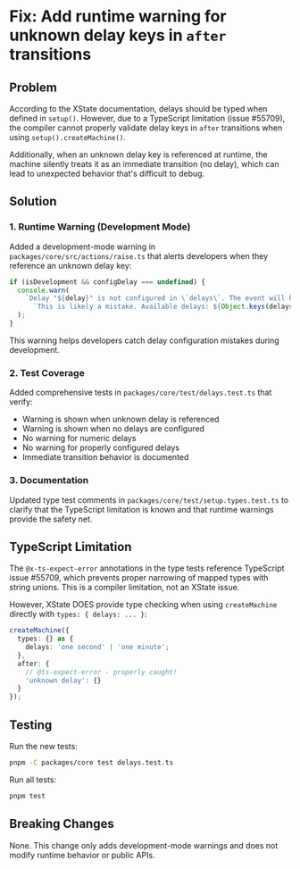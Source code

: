# Fix: Add runtime warning for unknown delay keys in `after` transitions

## Problem

According to the XState documentation, delays should be typed when defined in `setup()`. However, due to a TypeScript limitation (issue #55709), the compiler cannot properly validate delay keys in `after` transitions when using `setup().createMachine()`.

Additionally, when an unknown delay key is referenced at runtime, the machine silently treats it as an immediate transition (no delay), which can lead to unexpected behavior that's difficult to debug.

## Solution

### 1. Runtime Warning (Development Mode)

Added a development-mode warning in `packages/core/src/actions/raise.ts` that alerts developers when they reference an unknown delay key:

```typescript
if (isDevelopment && configDelay === undefined) {
  console.warn(
    `Delay "${delay}" is not configured in \`delays\`. The event will be raised immediately. ` +
      `This is likely a mistake. Available delays: ${Object.keys(delaysMap || {}).join(', ') || 'none'}.`
  );
}
```

This warning helps developers catch delay configuration mistakes during development.

### 2. Test Coverage

Added comprehensive tests in `packages/core/test/delays.test.ts` that verify:
- Warning is shown when unknown delay is referenced
- Warning is shown when no delays are configured
- No warning for numeric delays
- No warning for properly configured delays  
- Immediate transition behavior is documented

### 3. Documentation

Updated type test comments in `packages/core/test/setup.types.test.ts` to clarify that the TypeScript limitation is known and that runtime warnings provide the safety net.

## TypeScript Limitation

The `@x-ts-expect-error` annotations in the type tests reference TypeScript issue #55709, which prevents proper narrowing of mapped types with string unions. This is a compiler limitation, not an XState issue.

However, XState DOES provide type checking when using `createMachine` directly with `types: { delays: ... }`:

```typescript
createMachine({
  types: {} as {
    delays: 'one second' | 'one minute';
  },
  after: {
    // @ts-expect-error - properly caught!
    'unknown delay': {}
  }
});
```

## Testing

Run the new tests:
```bash
pnpm -C packages/core test delays.test.ts
```

Run all tests:
```bash
pnpm test
```

## Breaking Changes

None. This change only adds development-mode warnings and does not modify runtime behavior or public APIs.
